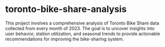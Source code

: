 # toronto-bike-share-analysis
This project involves a comprehensive analysis of Toronto Bike Share data collected from every month of 2023. The goal is to uncover insights into user behavior, station utilization, and seasonal trends to provide actionable recommendations for improving the bike-sharing system.
